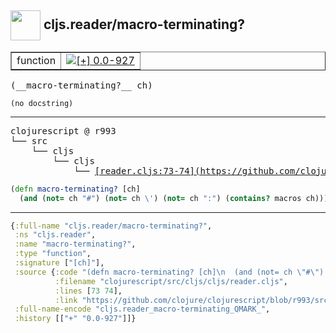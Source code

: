 ## <img width="48px" valign="middle" src="http://i.imgur.com/Hi20huC.png"> cljs.reader/macro-terminating?

 <table border="1">
<tr>
<td>function</td>
<td><a href="https://github.com/cljsinfo/api-refs/tree/0.0-927"><img valign="middle" alt="[+] 0.0-927" src="https://img.shields.io/badge/+-0.0--927-lightgrey.svg"></a> </td>
</tr>
</table>

 <samp>
(__macro-terminating?__ ch)<br>
</samp>

```
(no docstring)
```

---

 <pre>
clojurescript @ r993
└── src
    └── cljs
        └── cljs
            └── <ins>[reader.cljs:73-74](https://github.com/clojure/clojurescript/blob/r993/src/cljs/cljs/reader.cljs#L73-L74)</ins>
</pre>

```clj
(defn macro-terminating? [ch]
  (and (not= ch "#") (not= ch \') (not= ch ":") (contains? macros ch)))
```


---

```clj
{:full-name "cljs.reader/macro-terminating?",
 :ns "cljs.reader",
 :name "macro-terminating?",
 :type "function",
 :signature ["[ch]"],
 :source {:code "(defn macro-terminating? [ch]\n  (and (not= ch \"#\") (not= ch \\') (not= ch \":\") (contains? macros ch)))",
          :filename "clojurescript/src/cljs/cljs/reader.cljs",
          :lines [73 74],
          :link "https://github.com/clojure/clojurescript/blob/r993/src/cljs/cljs/reader.cljs#L73-L74"},
 :full-name-encode "cljs.reader_macro-terminating_QMARK_",
 :history [["+" "0.0-927"]]}

```
